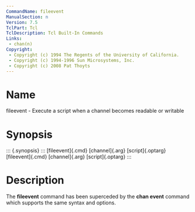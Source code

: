 ```yaml
---
CommandName: fileevent
ManualSection: n
Version: 7.5
TclPart: Tcl
TclDescription: Tcl Built-In Commands
Links:
 - chan(n)
Copyright:
 - Copyright (c) 1994 The Regents of the University of California.
 - Copyright (c) 1994-1996 Sun Microsystems, Inc.
 - Copyright (c) 2008 Pat Thoyts
---
```


# Name

fileevent - Execute a script when a channel becomes readable or writable

# Synopsis

::: {.synopsis} :::
[fileevent]{.cmd} [channel]{.arg} [script]{.optarg} 
[fileevent]{.cmd} [channel]{.arg} [script]{.optarg} 
:::

# Description

The **fileevent** command has been superceded by the **chan event** command which supports the same syntax and options.

